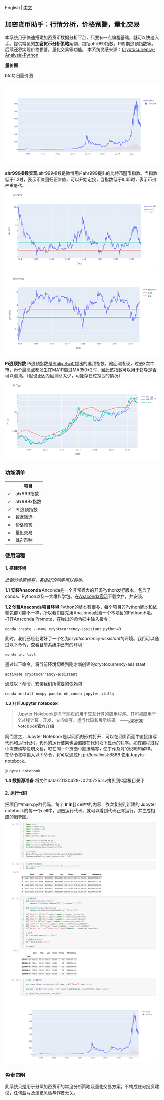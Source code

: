 
English | [中文](https://github.com/JunqiaoDuan/CryptocurrencyAssistant/blob/main/docs/README-CN.md)

## 加密货币助手：行情分析，价格预警，量化交易

本系统用于快速搭建加密货币数据分析平台，只要有一点编程基础，就可以快速入手。提供常见的**加密货币分析策略**案例，包括ahr999指数，Pi周期逃顶指数等。后续还将实现价格预警，量化交易等功能。
本系统灵感来源：[Cryptocurrency-Analysis-Python](https://github.com/triestpa/Cryptocurrency-Analysis-Python)

**量价图**

btc每日量价图

![image](https://github.com/JunqiaoDuan/CryptocurrencyAssistant/blob/main/images/PriceVolume.png)

**ahr999指数实现**
ahr999指数是微博用户ahr999提出的比特币囤币指数。当指数低于1.2时，表示币价回归正常值，可以开始定投，当指数低于0.45时，表示币价严重低估。
![image](https://github.com/JunqiaoDuan/CryptocurrencyAssistant/blob/main/images/ahr999.png)
![image](https://github.com/JunqiaoDuan/CryptocurrencyAssistant/blob/main/images/ahr999x.png)

**Pi逃顶指数**
Pi逃顶指数是[Philip Swift](https://twitter.com/PositiveCrypto)提出的逃顶指数。他回测发现，过去3次牛市，币价最高点都发生在MA111超过MA350\*2时，因此该指数可以用于指导是否可以逃顶。（但也正因为回测点太少，可能存在过拟合的情况）
![image](https://github.com/JunqiaoDuan/CryptocurrencyAssistant/blob/main/images/PiTop.png)





### 功能清单

|  | 项目 |
| ------- | --------- |
| &check; | ahr999指数 |
| &check; | ahr999x指数 |
| &check; | PI 逃顶指数 |
| &cross; | 数据筛选 |
| &cross; | 价格预警 |
| &cross; | 量化交易 |
| &cross; | 其它币种 |

### 使用流程

#### 1. 搭建环境

*此部分参照[博客](https://blog.patricktriest.com/analyzing-cryptocurrencies-python/)，英语好的同学可以移步。*

**1.1 安装Anaconda**
Anconda是一个非常强大的开源Python发行版本，包含了conda、Python以及一大堆科学包。在[Anaconda官网](https://www.anaconda.com/products/individual)下载文件，并安装。

**1.2 创建Anaconda项目环境**
Python的版本有很多，每个项目的Python版本和依赖包都可能不一样，所以我们要先用Anaconda创建一个本项目的Python环境。
打开Anaconda Promote，在弹出的命令框中输入指令：

```
conda create --name cryptocurrency-assistant python=3
```
此时，我们已经创建好了一个名为*cryptocurrency-assistant*的环境。我们可以通过以下命令，查看目前系统中已有的环境：
```
conda env list
```
通过以下命令，将当前环境切换到刚才新创建的cryptocurrency-assistant
```
activate cryptocurrency-assistant
```
通过以下命令，安装我们所需要的依赖包：
```
conda install numpy pandas nb_conda jupyter plotly
```
**1.3 开启Jupyter notebook**

>Jupyter Notebook是基于网页的用于交互计算的应用程序。其可被应用于全过程计算：开发、文档编写、运行代码和展示结果。——[Jupyter Notebook官方介绍](https://jupyter.org/)

简而言之，Jupyter Notebook是以网页的形式打开，可以在网页页面中直接编写代码和运行代码，代码的运行结果也会直接在代码块下显示的程序。如在编程过程中需要编写说明文档，可在同一个页面中直接编写，便于作及时的说明和解释。
在命令框中输入以下命令，将可以通过http://localhost:8888 使用Jupyter notebook。
```
jupyter notebook
```
**1.4 数据源准备**
将文件data/20130428-20210725.tsv拷贝到C盘根目录下
#### 2. 运行代码
把项目中main.py的代码，每个 **# In[]** cell中的内容，依次复制到新建的 Jupyter notebook的每一个cell中，点击运行代码，就可以看到代码正常运行，并生成相应的趋势图。
![image](https://github.com/JunqiaoDuan/CryptocurrencyAssistant/blob/main/images/sample-analyzer.png)









### 免责声明
此系统只是用于分享加密货币的常见分析策略及量化交易方案，不构成任何投资建议，任何盈亏及法律风险与作者无关。


